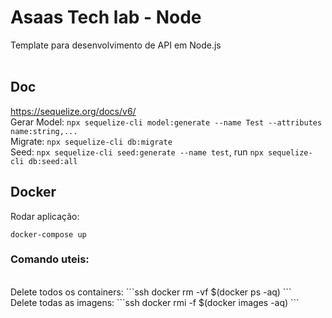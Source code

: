 # Asaas Tech lab - Node
Template para desenvolvimento de API em Node.js<br><br>

## Doc
https://sequelize.org/docs/v6/
<br>
Gerar Model: ```npx sequelize-cli model:generate --name Test --attributes name:string,...```
<br>
Migrate: ```npx sequelize-cli db:migrate```
<br>
Seed: ```npx sequelize-cli seed:generate --name test```, run ```npx sequelize-cli db:seed:all```

## Docker
Rodar aplicação:
```ssh
docker-compose up
```
### Comando uteis:
<br>
Delete todos os containers:
```ssh
docker rm -vf $(docker ps -aq)
```
<br>
Delete todas as imagens:
```ssh
docker rmi -f $(docker images -aq)
```
